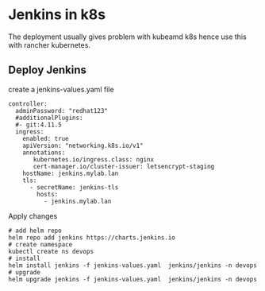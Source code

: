 # Jenkins in k8s
The deployment usually gives problem with kubeamd k8s hence use this with rancher kubernetes.

## Deploy Jenkins
create a jenkins-values.yaml file

```
controller:
  adminPassword: "redhat123"
  #additionalPlugins:
  #- git:4.11.5
  ingress:
    enabled: true
    apiVersion: "networking.k8s.io/v1"
    annotations:
       kubernetes.io/ingress.class: nginx
       cert-manager.io/cluster-issuer: letsencrypt-staging
    hostName: jenkins.mylab.lan
    tls:
      - secretName: jenkins-tls
        hosts:
          - jenkins.mylab.lan
```

Apply changes

```
# add helm repo 
helm repo add jenkins https://charts.jenkins.io
# create namespace
kubectl create ns devops
# install
helm install jenkins -f jenkins-values.yaml  jenkins/jenkins -n devops
# upgrade
helm upgrade jenkins -f jenkins-values.yaml  jenkins/jenkins -n devops
```
